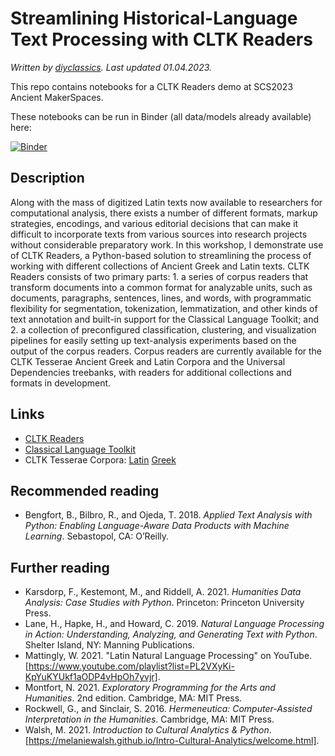 # Streamlining Historical-Language Text Processing with CLTK Readers

*Written by [diyclassics](https://diyclassics.github.io). Last updated 01.04.2023.*

This repo contains notebooks for a CLTK Readers demo at SCS2023 Ancient MakerSpaces. 

These notebooks can be run in Binder (all data/models already available) here: 

[![Binder](https://mybinder.org/badge_logo.svg)](https://mybinder.org/v2/gh/diyclassics/scs2023-ams-demo/HEAD?labpath=notebooks)

## Description
Along with the mass of digitized Latin texts now available to researchers for computational analysis, there exists a number of different formats, markup strategies, encodings, and various editorial decisions that can make it difficult to incorporate texts from various sources into research projects without considerable preparatory work. In this workshop, I demonstrate use of CLTK Readers, a Python-based solution to streamlining the process of working with different collections of Ancient Greek and Latin texts. CLTK Readers consists of two primary parts: 1. a series of corpus readers that transform documents into a common format for analyzable units, such as documents, paragraphs, sentences, lines, and words, with programmatic flexibility for segmentation, tokenization, lemmatization, and other kinds of text annotation and built-in support for the Classical Language Toolkit; and 2. a collection of preconfigured classification, clustering, and visualization pipelines for easily setting up text-analysis experiments based on the output of the corpus readers. Corpus readers are currently available for the CLTK Tesserae Ancient Greek and Latin Corpora and the Universal Dependencies treebanks, with readers for additional collections and formats in development.

## Links
- [CLTK Readers](https://github.com/diyclassics/cltk_readers)
- [Classical Language Toolkit](https//cltk.org)
- CLTK Tesserae Corpora: [Latin](https://github.com/cltk/lat_text_tesserae) [Greek](https://github.com/cltk/grc_text_tesserae)

## Recommended reading
- Bengfort, B., Bilbro, R., and Ojeda, T. 2018. *Applied Text Analysis with Python: Enabling Language-Aware Data Products with Machine Learning*. Sebastopol, CA: O’Reilly.

## Further reading
- Karsdorp, F., Kestemont, M., and Riddell, A. 2021. *Humanities Data Analysis: Case Studies with Python*. Princeton: Princeton University Press.
- Lane, H., Hapke, H., and Howard, C. 2019. *Natural Language Processing in Action: Understanding, Analyzing, and Generating Text with Python*. Shelter Island, NY: Manning Publications.
- Mattingly, W. 2021. "Latin Natural Language Processing" on YouTube. [https://www.youtube.com/playlist?list=PL2VXyKi-KpYuKYUkf1aODP4vHpOh7yvjr].
- Montfort, N. 2021. *Exploratory Programming for the Arts and Humanities*. 2nd edition. Cambridge, MA: MIT Press.
- Rockwell, G., and Sinclair, S. 2016. *Hermeneutica: Computer-Assisted Interpretation in the Humanities*. Cambridge, MA: MIT Press.
- Walsh, M. 2021. *Introduction to Cultural Analytics & Python*. [https://melaniewalsh.github.io/Intro-Cultural-Analytics/welcome.html].
